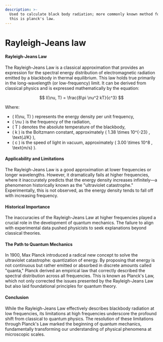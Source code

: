 ```yaml
---
description: >-
  Used to calculate black body radiation; more commonly known method for doing
  this is planck's law.
---
```


# Rayleigh-Jeans law

#### Rayleigh-Jeans Law

The Rayleigh-Jeans Law is a classical approximation that provides an expression for the spectral energy distribution of electromagnetic radiation emitted by a blackbody in thermal equilibrium. This law holds true primarily in the long-wavelength (or low-frequency) limit. It can be derived from classical physics and is expressed mathematically by the equation:

$$
I(\nu, T) = \frac{8\pi \nu^2 kT}{c^3}
$$

Where:

* ( I(\nu, T) ) represents the energy density per unit frequency,
* ( \nu ) is the frequency of the radiation,
* ( T ) denotes the absolute temperature of the blackbody,
* ( k ) is the Boltzmann constant, approximately ( 1.38 \times 10^{-23} , \text{J/K} ),
* ( c ) is the speed of light in vacuum, approximately ( 3.00 \times 10^8 , \text{m/s} ).

#### Applicability and Limitations

The Rayleigh-Jeans Law is a good approximation at lower frequencies or longer wavelengths. However, it dramatically fails at higher frequencies, where it inaccurately predicts that the energy density increases infinitely—a phenomenon historically known as the "ultraviolet catastrophe." Experimentally, this is not observed, as the energy density tends to fall off with increasing frequency.

#### Historical Importance

The inaccuracies of the Rayleigh-Jeans Law at higher frequencies played a crucial role in the development of quantum mechanics. The failure to align with experimental data pushed physicists to seek explanations beyond classical theories.

#### The Path to Quantum Mechanics

In 1900, Max Planck introduced a radical new concept to solve the ultraviolet catastrophe: quantization of energy. By proposing that energy is not continuous but rather emitted or absorbed in discrete amounts called "quanta," Planck derived an empirical law that correctly described the spectral distribution across all frequencies. This is known as Planck's Law, which not only corrected the issues presented by the Rayleigh-Jeans Law but also laid foundational principles for quantum theory.

#### Conclusion

While the Rayleigh-Jeans Law effectively describes blackbody radiation at low frequencies, its limitations at high frequencies underscore the profound shift from classical to quantum physics. The resolution of these limitations through Planck's Law marked the beginning of quantum mechanics, fundamentally transforming our understanding of physical phenomena at microscopic scales.
